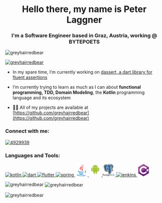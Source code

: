 <h1 align="center">Hello there, my name is Peter Laggner</h1>
<h3 align="center">I'm a Software Engineer based in Graz, Austria, working @ BYTEPOETS</h3>

<p align="left"> <img src="https://komarev.com/ghpvc/?username=greyhairredbear&label=Profile%20views&color=0e75b6&style=flat" alt="greyhairredbear" /> </p>

<p align="left"> <a href="https://github.com/ryo-ma/github-profile-trophy"><img src="https://github-profile-trophy.vercel.app/?username=greyhairredbear" alt="greyhairredbear" /></a> </p>

- In my spare time, I’m currently working on [dassert, a dart library for fluent assertions](https://github.com/greyhairredbear/dassert)

- I’m currently trying to learn as much as I can about **functional programming, TDD, Domain Modeling**, the **Kotlin** programming language and its ecosystem

- 👨‍💻 All of my projects are available at [https://github.com/greyhairredbear](https://github.com/greyhairredbear)

<h3 align="left">Connect with me:</h3>
<p align="left">
<a href="https://stackoverflow.com/users/4929939" target="blank"><img align="center" src="https://raw.githubusercontent.com/rahuldkjain/github-profile-readme-generator/master/src/images/icons/Social/stack-overflow.svg" alt="4929939" height="30" width="40" /></a>
</p>

<h3 align="left">Languages and Tools:</h3>
<p align="left"> <a href="https://kotlinlang.org" target="_blank" rel="noreferrer"> <img src="https://www.vectorlogo.zone/logos/kotlinlang/kotlinlang-icon.svg" alt="kotlin" width="40" height="40"/> </a> <a href="https://dart.dev" target="_blank" rel="noreferrer"> <img src="https://www.vectorlogo.zone/logos/dartlang/dartlang-icon.svg" alt="dart" width="40" height="40"/> </a> <a href="https://flutter.dev" target="_blank" rel="noreferrer"> <img src="https://www.vectorlogo.zone/logos/flutterio/flutterio-icon.svg" alt="flutter" width="40" height="40"/> </a> <a href="https://spring.io/" target="_blank" rel="noreferrer"> <img src="https://www.vectorlogo.zone/logos/springio/springio-icon.svg" alt="spring" width="40" height="40"/> </a> <a href="https://www.java.com" target="_blank" rel="noreferrer"> <img src="https://raw.githubusercontent.com/devicons/devicon/master/icons/java/java-original.svg" alt="java" width="40" height="40"/> </a> <a href="https://developer.android.com" target="_blank" rel="noreferrer"> <img src="https://raw.githubusercontent.com/devicons/devicon/master/icons/android/android-original-wordmark.svg" alt="android" width="40" height="40"/> </a>  <a href="https://www.postgresql.org" target="_blank" rel="noreferrer"> <img src="https://raw.githubusercontent.com/devicons/devicon/master/icons/postgresql/postgresql-original-wordmark.svg" alt="postgresql" width="40" height="40"/> </a> <a href="https://www.jenkins.io" target="_blank" rel="noreferrer"> <img src="https://www.vectorlogo.zone/logos/jenkins/jenkins-icon.svg" alt="jenkins" width="40" height="40"/> </a><a href="https://www.w3schools.com/cs/" target="_blank" rel="noreferrer"> <img src="https://raw.githubusercontent.com/devicons/devicon/master/icons/csharp/csharp-original.svg" alt="csharp" width="40" height="40"/> </a> </p>

<p><img align="left" src="https://github-readme-stats.vercel.app/api/top-langs?username=greyhairredbear&show_icons=true&locale=en&layout=compact" alt="greyhairredbear" /></p>

<p>&nbsp;<img align="center" src="https://github-readme-stats.vercel.app/api?username=greyhairredbear&show_icons=true&locale=en" alt="greyhairredbear" /></p>

<p><img align="center" src="https://github-readme-streak-stats.herokuapp.com/?user=greyhairredbear&" alt="greyhairredbear" /></p>
